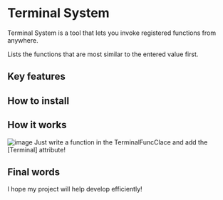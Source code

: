 # Terminal System

Terminal System is a tool that lets you invoke registered functions from anywhere.

Lists the functions that are most similar to the entered value first.

## Key features

## How to install

## How it works
![image](https://github.com/jacobjea/Terminal/assets/89589209/3042852f-a6d4-4e3a-b22f-4965686a3e6f)
Just write a function in the TerminalFuncClace and add the [Terminal] attribute!

## Final words

I hope my project will help develop efficiently!

